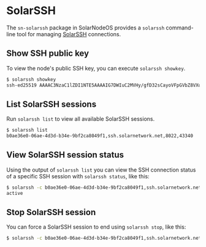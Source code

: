 # SolarSSH

The `sn-solarssh` package in SolarNodeOS provides a `solarssh` command-line tool for managing
[SolarSSH](../remote-access.md#solarssh) connections.

## Show SSH public key

To view the node's public SSH key, you can execute `solarssh showkey`.

```sh
$ solarssh showkey
ssh-ed25519 AAAAC3NzaC1lZDI1NTE5AAAAIG7DWIuC2MVHy/gfD32sCayoVFpGVbZ8VXuQubmKjwyx SolarNode
```

## List SolarSSH sessions

Run `solarssh list` to view all available SolarSSH sessions.

```sh
$ solarssh list
b0ae36e0-06ae-4d3d-b34e-9bf2ca8049f1,ssh.solarnetwork.net,8022,43340
```

## View SolarSSH session status

Using the output of `solarssh list` you can view the SSH connection status of a specific SSH
session with `solarssh status`, like this:

```sh
$ solarssh -c b0ae36e0-06ae-4d3d-b34e-9bf2ca8049f1,ssh.solarnetwork.net,8022,43340 status
active
```

## Stop SolarSSH session

You can force a SolarSSH session to end using `solarssh stop`, like this:

```sh
$ solarssh -c b0ae36e0-06ae-4d3d-b34e-9bf2ca8049f1,ssh.solarnetwork.net,8022,43340 stop
```
